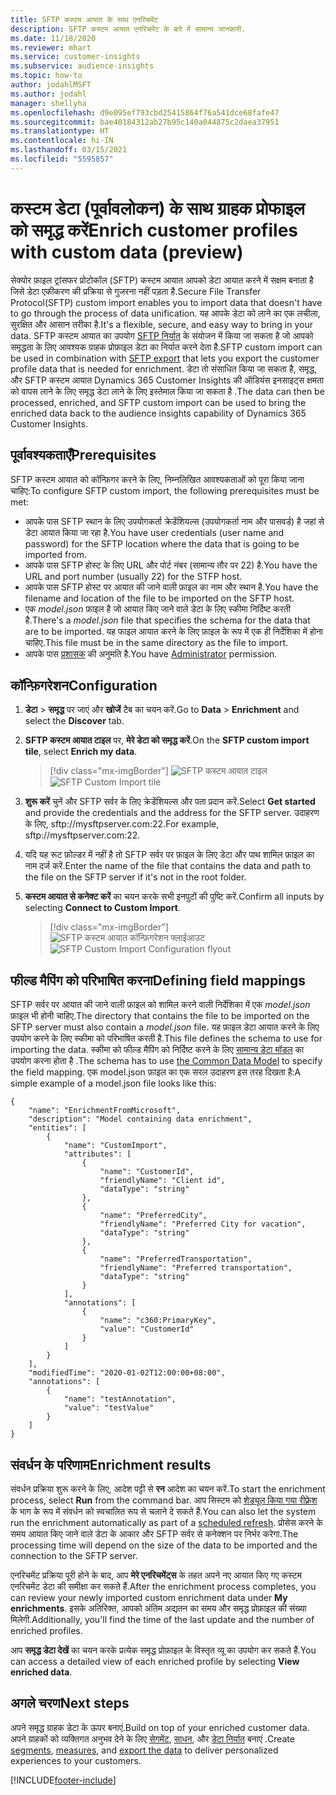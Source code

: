 ```yaml
---
title: SFTP कस्टम आयात के साथ एनरिचमेंट
description: SFTP कस्टम आयात एनरिचमेंट के बारे में सामान्य जानकारी.
ms.date: 11/18/2020
ms.reviewer: mhart
ms.service: customer-insights
ms.subservice: audience-insights
ms.topic: how-to
author: jodahlMSFT
ms.author: jodahl
manager: shellyha
ms.openlocfilehash: d9e095ef793cbd25415864f76a541dce68fafe47
ms.sourcegitcommit: bae40184312ab27b95c140a044875c2daea37951
ms.translationtype: HT
ms.contentlocale: hi-IN
ms.lasthandoff: 03/15/2021
ms.locfileid: "5595857"
---
```

# <a name="enrich-customer-profiles-with-custom-data-preview"></a><span data-ttu-id="050c5-103">कस्टम डेटा (पूर्वावलोकन) के साथ ग्राहक प्रोफाइल को समृद्ध करें</span><span class="sxs-lookup"><span data-stu-id="050c5-103">Enrich customer profiles with custom data (preview)</span></span>

<span data-ttu-id="050c5-104">सेक्योर फ़ाइल ट्रांसफर प्रोटोकॉल (SFTP) कस्टम आयात आपको डेटा आयात करने में सक्षम बनाता है जिसे डेटा एकीकरण की प्रक्रिया से गुजरना नहीं पड़ता है.</span><span class="sxs-lookup"><span data-stu-id="050c5-104">Secure File Transfer Protocol(SFTP) custom import enables you to import data that doesn't have to go through the process of data unification.</span></span> <span data-ttu-id="050c5-105">यह आपके डेटा को लाने का एक लचीला, सुरक्षित और आसान तरीका है.</span><span class="sxs-lookup"><span data-stu-id="050c5-105">It's a flexible, secure, and easy way to bring in your data.</span></span> <span data-ttu-id="050c5-106">SFTP कस्टम आयात का उपयोग [SFTP निर्यात](export-sftp.md) के संयोजन में किया जा सकता है जो आपको समृद्धता के लिए आवश्यक ग्राहक प्रोफ़ाइल डेटा का निर्यात करने देता है.</span><span class="sxs-lookup"><span data-stu-id="050c5-106">SFTP custom import can be used in combination with [SFTP export](export-sftp.md) that lets you export the customer profile data that is needed for enrichment.</span></span> <span data-ttu-id="050c5-107">डेटा तो संसाधित किया जा सकता है, समृद्ध, और SFTP कस्टम आयात Dynamics 365 Customer Insights की ऑडियंस इनसाइट्स क्षमता को वापस लाने के लिए समृद्ध डेटा लाने के लिए इस्तेमाल किया जा सकता है .</span><span class="sxs-lookup"><span data-stu-id="050c5-107">The data can then be processed, enriched, and SFTP custom import can be used to bring the enriched data back to the audience insights capability of Dynamics 365 Customer Insights.</span></span>

## <a name="prerequisites"></a><span data-ttu-id="050c5-108">पूर्वावश्यकताएँ</span><span class="sxs-lookup"><span data-stu-id="050c5-108">Prerequisites</span></span>

<span data-ttu-id="050c5-109">SFTP कस्टम आयात को कॉन्फ़िगर करने के लिए, निम्नलिखित आवश्यकताओं को पूरा किया जाना चाहिए:</span><span class="sxs-lookup"><span data-stu-id="050c5-109">To configure SFTP custom import, the following prerequisites must be met:</span></span>

- <span data-ttu-id="050c5-110">आपके पास SFTP स्थान के लिए उपयोगकर्ता क्रेडेंशियल्स (उपयोगकर्ता नाम और पासवर्ड) है जहां से डेटा आयात किया जा रहा है.</span><span class="sxs-lookup"><span data-stu-id="050c5-110">You have user credentials (user name and password) for the SFTP location where the data that is going to be imported from.</span></span>
- <span data-ttu-id="050c5-111">आपके पास SFTP होस्ट के लिए URL और पोर्ट नंबर (सामान्य तौर पर 22) है.</span><span class="sxs-lookup"><span data-stu-id="050c5-111">You have the URL and port number (usually 22) for the STFP host.</span></span>
- <span data-ttu-id="050c5-112">आपके पास SFTP होस्ट पर आयात की जाने वाली फ़ाइल का नाम और स्थान है.</span><span class="sxs-lookup"><span data-stu-id="050c5-112">You have the filename and location of the file to be imported on the SFTP host.</span></span>
- <span data-ttu-id="050c5-113">एक *model.json* फ़ाइल है जो आयात किए जाने वाले डेटा के लिए स्कीमा निर्दिष्ट करती है.</span><span class="sxs-lookup"><span data-stu-id="050c5-113">There's a *model.json* file that specifies the schema for the data that are to be imported.</span></span> <span data-ttu-id="050c5-114">यह फाइल आयात करने के लिए फ़ाइल के रूप में एक ही निर्देशिका में होना चाहिए.</span><span class="sxs-lookup"><span data-stu-id="050c5-114">This file must be in the same directory as the file to import.</span></span>
- <span data-ttu-id="050c5-115">आपके पास [प्रशासक](permissions.md#administrator) की अनुमति है.</span><span class="sxs-lookup"><span data-stu-id="050c5-115">You have [Administrator](permissions.md#administrator) permission.</span></span>

## <a name="configuration"></a><span data-ttu-id="050c5-116">कॉन्फ़िगरेशन</span><span class="sxs-lookup"><span data-stu-id="050c5-116">Configuration</span></span>

1. <span data-ttu-id="050c5-117">**डेटा** > **समृद्ध** पर जाएं और **खोजें** टैब का चयन करें.</span><span class="sxs-lookup"><span data-stu-id="050c5-117">Go to **Data** > **Enrichment** and select the **Discover** tab.</span></span>

1. <span data-ttu-id="050c5-118">**SFTP कस्टम आयात टाइल** पर, **मेरे डेटा को समृद्ध करें**.</span><span class="sxs-lookup"><span data-stu-id="050c5-118">On the **SFTP custom import tile**, select **Enrich my data**.</span></span>

   > [!div class="mx-imgBorder"]
   > <span data-ttu-id="050c5-119">![SFTP कस्टम आयात टाइल](media/SFTP_Custom_Import_tile.png "SFTP कस्टम आयात टाइल")</span><span class="sxs-lookup"><span data-stu-id="050c5-119">![SFTP Custom Import tile](media/SFTP_Custom_Import_tile.png "SFTP Custom Import tile")</span></span>

1. <span data-ttu-id="050c5-120">**शुरू करें** चुनें और SFTP सर्वर के लिए क्रेडेंशियल्स और पता प्रदान करें.</span><span class="sxs-lookup"><span data-stu-id="050c5-120">Select **Get started** and provide the credentials and the address for the SFTP server.</span></span> <span data-ttu-id="050c5-121">उदाहरण के लिए, sftp://mysftpserver.com:22.</span><span class="sxs-lookup"><span data-stu-id="050c5-121">For example, sftp://mysftpserver.com:22.</span></span>

1. <span data-ttu-id="050c5-122">यदि यह रूट फ़ोल्डर में नहीं है तो SFTP सर्वर पर फ़ाइल के लिए डेटा और पाथ शामिल फ़ाइल का नाम दर्ज करें.</span><span class="sxs-lookup"><span data-stu-id="050c5-122">Enter the name of the file that contains the data and path to the file on the SFTP server if it's not in the root folder.</span></span>

1. <span data-ttu-id="050c5-123">**कस्टम आयात से कनेक्ट करें** का चयन करके सभी इनपुटों की पुष्टि करें.</span><span class="sxs-lookup"><span data-stu-id="050c5-123">Confirm all inputs by selecting **Connect to Custom Import**.</span></span>

   > [!div class="mx-imgBorder"]
   > <span data-ttu-id="050c5-124">![SFTP कस्टम आयात कॉन्फ़िगरेशन फ्लाईआउट](media/SFTP_Custom_Import_Configuration_flyout.png "SFTP कस्टम आयात कॉन्फ़िगरेशन फ्लाईआउट")</span><span class="sxs-lookup"><span data-stu-id="050c5-124">![SFTP Custom Import Configuration flyout](media/SFTP_Custom_Import_Configuration_flyout.png "SFTP Custom Import Configuration flyout")</span></span>

## <a name="defining-field-mappings"></a><span data-ttu-id="050c5-125">फील्ड मैपिंग को परिभाषित करना</span><span class="sxs-lookup"><span data-stu-id="050c5-125">Defining field mappings</span></span> 

<span data-ttu-id="050c5-126">SFTP सर्वर पर आयात की जाने वाली फ़ाइल को शामिल करने वाली निर्देशिका में एक *model.json* फ़ाइल भी होनी चाहिए.</span><span class="sxs-lookup"><span data-stu-id="050c5-126">The directory that contains the file to be imported on the SFTP server must also contain a *model.json* file.</span></span> <span data-ttu-id="050c5-127">यह फ़ाइल डेटा आयात करने के लिए उपयोग करने के लिए स्कीमा को परिभाषित करती है.</span><span class="sxs-lookup"><span data-stu-id="050c5-127">This file defines the schema to use for importing the data.</span></span> <span data-ttu-id="050c5-128">स्कीमा को फील्ड मैपिंग को निर्दिष्ट करने के लिए [सामान्य डेटा मॉडल](/common-data-model/) का उपयोग करना होता है .</span><span class="sxs-lookup"><span data-stu-id="050c5-128">The schema has to use [the Common Data Model](/common-data-model/) to specify the field mapping.</span></span> <span data-ttu-id="050c5-129">एक model.json फ़ाइल का एक सरल उदाहरण इस तरह दिखता है:</span><span class="sxs-lookup"><span data-stu-id="050c5-129">A simple example of a model.json file looks like this:</span></span>

```
{
    "name": "EnrichmentFromMicrosoft",
    "description": "Model containing data enrichment",
    "entities": [
        {
            "name": "CustomImport",
            "attributes": [
                {
                    "name": "CustomerId",
                    "friendlyName": "Client id",
                    "dataType": "string"
                },
                {
                    "name": "PreferredCity",
                    "friendlyName": "Preferred City for vacation",
                    "dataType": "string"
                },
                {
                    "name": "PreferredTransportation",
                    "friendlyName": "Preferred transportation",
                    "dataType": "string"
                }
            ],
            "annotations": [
                {
                    "name": "c360:PrimaryKey",
                    "value": "CustomerId"
                }
            ]
        }
    ],
    "modifiedTime": "2020-01-02T12:00:00+08:00",
    "annotations": [
        {
            "name": "testAnnotation",
            "value": "testValue"
        }
    ]
}
```

## <a name="enrichment-results"></a><span data-ttu-id="050c5-130">संवर्धन के परिणाम</span><span class="sxs-lookup"><span data-stu-id="050c5-130">Enrichment results</span></span>

<span data-ttu-id="050c5-131">संवर्धन प्रक्रिया शुरू करने के लिए, आदेश पट्टी से **रन** आदेश का चयन करें.</span><span class="sxs-lookup"><span data-stu-id="050c5-131">To start the enrichment process, select **Run** from the command bar.</span></span> <span data-ttu-id="050c5-132">आप सिस्टम को [शेड्यूल किया गया रीफ़्रेश](system.md#schedule-tab) के भाग के रूप में संवर्धन को स्वचालित रूप से चलाने दे सकते हैं.</span><span class="sxs-lookup"><span data-stu-id="050c5-132">You can also let the system run the enrichment automatically as part of a [scheduled refresh](system.md#schedule-tab).</span></span> <span data-ttu-id="050c5-133">प्रोसेस करने के समय आयात किए जाने वाले डेटा के आकार और SFTP सर्वर से कनेक्शन पर निर्भर करेगा.</span><span class="sxs-lookup"><span data-stu-id="050c5-133">The processing time will depend on the size of the data to be imported and the connection to the SFTP server.</span></span>

<span data-ttu-id="050c5-134">एनरिचमेंट प्रक्रिया पूरी होने के बाद, आप **मेरे एनरिचमेंट्स** के तहत अपने नए आयात किए गए कस्टम एनरिचमेंट डेटा की समीक्षा कर सकते हैं.</span><span class="sxs-lookup"><span data-stu-id="050c5-134">After the enrichment process completes, you can review your newly imported custom enrichment data under **My enrichments**.</span></span> <span data-ttu-id="050c5-135">इसके अतिरिक्त, आपको अंतिम अद्यतन का समय और समृद्ध प्रोफ़ाइल की संख्या मिलेगी.</span><span class="sxs-lookup"><span data-stu-id="050c5-135">Additionally, you'll find the time of the last update and the number of enriched profiles.</span></span>

<span data-ttu-id="050c5-136">आप **समृद्ध डेटा देखें** का चयन करके प्रत्येक समृद्ध प्रोफ़ाइल के विस्तृत व्यू का उपयोग कर सकते हैं.</span><span class="sxs-lookup"><span data-stu-id="050c5-136">You can access a detailed view of each enriched profile by selecting **View enriched data**.</span></span>

## <a name="next-steps"></a><span data-ttu-id="050c5-137">अगले चरण</span><span class="sxs-lookup"><span data-stu-id="050c5-137">Next steps</span></span>

<span data-ttu-id="050c5-138">अपने समृद्ध ग्राहक डेटा के ऊपर बनाएं.</span><span class="sxs-lookup"><span data-stu-id="050c5-138">Build on top of your enriched customer data.</span></span> <span data-ttu-id="050c5-139">अपने ग्राहकों को व्यक्तिगत अनुभव देने के लिए [सेगमेंट](segments.md), [साधन](measures.md), और [डेटा निर्यात](export-destinations.md) बनाएं .</span><span class="sxs-lookup"><span data-stu-id="050c5-139">Create [segments](segments.md), [measures](measures.md), and [export the data](export-destinations.md) to deliver personalized experiences to your customers.</span></span>




[!INCLUDE[footer-include](../includes/footer-banner.md)]